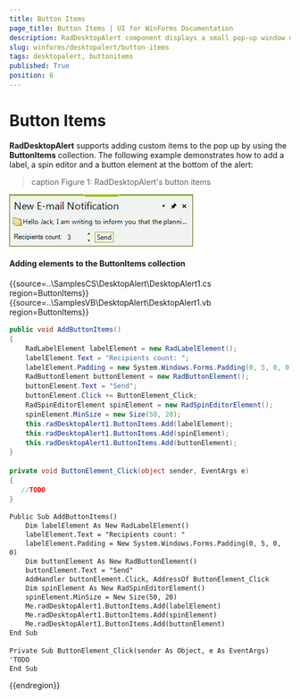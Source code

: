 ```yaml
---
title: Button Items
page_title: Button Items | UI for WinForms Documentation
description: RadDesktopAlert component displays a small pop-up window on the screen to notify the user that a specific event has occurred in the application. 
slug: winforms/desktopalert/button-items
tags: desktopalert, buttonitems
published: True
position: 6
---
```


# Button Items

__RadDesktopAlert__ supports adding custom items to the pop up by using the __ButtonItems__ collection. The following example demonstrates how to add a label, a spin editor and a button element at the bottom of the alert:

>caption Figure 1: RadDesktopAlert's button items

![desktopalert-button-items 001](images/desktopalert-button-items001.png)
 
#### Adding elements to the ButtonItems collection

{{source=..\SamplesCS\DesktopAlert\DesktopAlert1.cs region=ButtonItems}} 
{{source=..\SamplesVB\DesktopAlert\DesktopAlert1.vb region=ButtonItems}} 

````C#
public void AddButtonItems()
{
    RadLabelElement labelElement = new RadLabelElement();
    labelElement.Text = "Recipients count: ";
    labelElement.Padding = new System.Windows.Forms.Padding(0, 5, 0, 0);
    RadButtonElement buttonElement = new RadButtonElement();
    buttonElement.Text = "Send";
    buttonElement.Click += ButtonElement_Click;
    RadSpinEditorElement spinElement = new RadSpinEditorElement();
    spinElement.MinSize = new Size(50, 20);
    this.radDesktopAlert1.ButtonItems.Add(labelElement);
    this.radDesktopAlert1.ButtonItems.Add(spinElement);
    this.radDesktopAlert1.ButtonItems.Add(buttonElement);
}

private void ButtonElement_Click(object sender, EventArgs e)
{
   //TODO
}

````
````VB.NET
Public Sub AddButtonItems()
    Dim labelElement As New RadLabelElement()
    labelElement.Text = "Recipients count: "
    labelElement.Padding = New System.Windows.Forms.Padding(0, 5, 0, 0)
    Dim buttonElement As New RadButtonElement()
    buttonElement.Text = "Send"
    AddHandler buttonElement.Click, AddressOf ButtonElement_Click
    Dim spinElement As New RadSpinEditorElement()
    spinElement.MinSize = New Size(50, 20)
    Me.radDesktopAlert1.ButtonItems.Add(labelElement)
    Me.radDesktopAlert1.ButtonItems.Add(spinElement)
    Me.radDesktopAlert1.ButtonItems.Add(buttonElement)
End Sub

Private Sub ButtonElement_Click(sender As Object, e As EventArgs)
'TODO
End Sub

````

{{endregion}} 